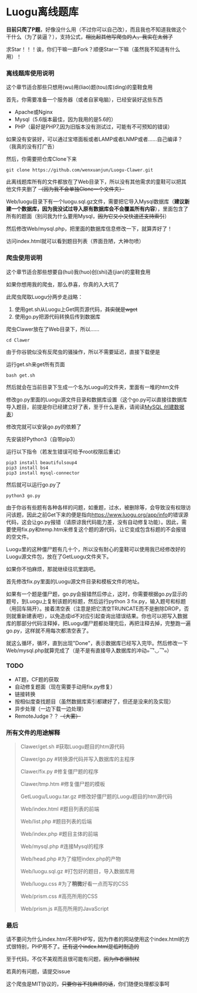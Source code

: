 # Luogu离线题库

**目前只爬了P题**，好像没什么用（不过你可以自己改），而且我也不知道我做这个干什么（为了装逼？），支持公式，~~相比起其他写爬虫的人，我实在太弱了~~

求Star！！！诶，你们干嘛一直Fork？顺便Star一下嘛（虽然我不知道有什么用）！

### 离线题库使用说明

这个章节适合那些只想用(wu)用(liao)题(tou)库(ding)的童鞋食用

首先，你需要准备一个服务器（或者自家电脑），已经安装好这些东西

* Apache或Nginx
* Mysql（5.6版本最佳，因为我用的是5.6的）
* PHP（最好是PHP7,因为旧版本没有测试过，可能有不可预知的错误）

如果没有安装好，可以通过宝塔面板或者LAMP或者LNMP或者......自己编译？（我真的没有打广告）

然后，你需要把仓库Clone下来

```shell
git clone https://github.com/wenxuanjun/Luogu-Clawer.git
```

此离线题库所有的文件都放在了Web目录下，所以没有其他需求的童鞋可以把其他文件夹删了 ~~（因为我不会单独Clone一个文件夹）~~

Web/luogu目录下有一个luogu.sql.gz文件，需要把它导入Mysql数据库（**建议新建一个数据库，因为我没试过导入原有数据库会不会覆盖所有内容**），里面包含了所有的题面（别问我为什么要用Mysql，~~因为它又小又快速还支持索引~~）

然后修改Web/mysql.php，把里面的数据库信息修改一下，就算弄好了！

访问index.html就可以看到题目列表（界面丑陋，大神勿喷）

### 爬虫使用说明

这个章节适合那些想要自(hui)我(huo)创(shi)造(jian)的童鞋食用

如果你想用我的爬虫，那么恭喜，你真的入大坑了

此爬虫爬取Luogu分两步走战略：

1. 使用get.sh从Luogu上Get网页源代码，~~其实就是wget~~
2. 使用go.py把源代码转换后传到数据库

爬虫Clawer放在了Web目录下，所以......

```shell
cd Clawer
```

由于你谷貌似没有反爬虫的骚操作，所以不需要延迟，直接下载便是

运行get.sh来get所有页面

```shell
bash get.sh
```

然后就会在当前目录下生成一个名为Luogu的文件夹，里面有一堆的htm文件

修改go.py里面的Luogu源文件目录和数据库设置（这个go.py可以直接往数据库导入题目，前提是你已经建立好了表，至于什么是表，请阅读[MySQL 创建数据表](http://www.runoob.com/mysql/mysql-create-tables.html)）

修改完就可以安装go.py的依赖了

先安装好Python3（自带pip3）

运行以下指令（若发生错误可给予root权限后重试）

```shell
pip3 install beautifulsoup4
pip3 install bs4
pip3 install mysql-connector
```

然后就可以运行go.py了

```shell
python3 go.py
```

由于你谷有些题有各种各样的问题，如重题，过水，被删除等，会导致没有权限访问该题，因此之前Get下来的便是指向<https://www.luogu.org/app/info>的错误源代码，这会让go.py报错（请原谅我代码能力差，没有自动修复功能）。因此，需要使用fix.py和temp.htm来修复这个题的源代码，让它变成包含标题的不会报错的空文件。

Luogu里的这种僵尸题有几十个，所以没有耐心的童鞋可以使用我已经修改好的Luogu源文件包，放在了GetLuogu文件夹下。

如果你不怕麻烦，那就继续往坑里跳吧。

首先修改fix.py里面的Luogu源文件目录和模板文件的地址。

如果有一个题是僵尸题，go.py会报错然后停止，这时，你需要根据go.py显示的题号，到Luogu上复制该题的标题，然后运行python 3 fix.py，输入题号和标题（用回车隔开）。接着清空表（注意是把它清空TRUNCATE而不是删除DROP，否则就重新建表吧），以免造成id不对应引起查询出错误结果。你也可以把写入数据库的那部分代码注释掉，把Luogu僵尸题都处理完后，再把注释去掉，完整跑一遍go.py，这样就不用每次都清空表了。

就这么循环，循环，直到出现"Done"，表示数据库已经写入完毕。然后修改一下Web/mysql.php就算完成了（是不是有直接导入数据库的冲动๑乛◡乛๑）

### TODO

* AT题，CF题的获取
* 自动修复题面（现在需要手动用fix.py修复）
* 链接转换
* 按相似度查找题目（虽然数据库索引都建好了，但还是没来的及实现）
* 异步处理（一边下载一边处理）
* RemoteJudge？？ ~~（大雾）~~

### 所有文件的用途解释

>Clawer/get.sh #获取Luogu题目的htm源代码
>
>Clawer/go.py #转换源代码并写入数据库的主程序
>
>Clawer/fix.py #修复僵尸题的程序
>
>Clawer/tmp.htm #修复僵尸题的模板
>
>GetLuogu/Luogu.tar.gz #修改好僵尸题的Luogu题目的htm源代码
>
>Web/index.html #题目列表的前端
>
>Web/list.php #题目列表的后端
>
>Web/index.php #题目主体的前端
>
>Web/mysql.php #连接Mysql的程序
>
>Web/head.php #为了缩短index.php的产物
>
>Web/luogu.sql.gz #打包好的题目，导入数据库用
>
>Web/luogu.css #为了**稍微**好看一点而写的CSS
>
>Web/prism.css #高亮所用的CSS
>
>Web/prism.js #高亮所用的JavaScript

### 最后

请不要问为什么index.html不用PHP写，因为作者的网站使用这个index.html的方式很特别，PHP用不了。~~还有这个index.html是临时制造的~~

至于代码，不仅不美观而且很可能有问题，~~因为作者很制杖~~

若真的有问题，请提交issue

这个爬虫是MIT协议的，~~只要你谷不找麻烦的话~~，你们随便处理都没事呵

